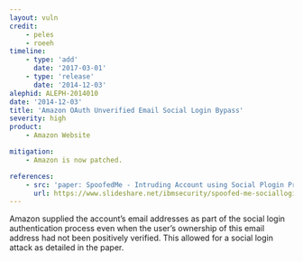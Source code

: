 ```yaml
---
layout: vuln
credit:
    - peles
    - roeeh
timeline:
    - type: 'add'
      date: '2017-03-01'
    - type: 'release'
      date: '2014-12-03' 
alephid: ALEPH-2014010
date: '2014-12-03'
title: 'Amazon OAuth Unverified Email Social Login Bypass'
severity: high
product:
    - Amazon Website

mitigation: 
    - Amazon is now patched.

references:
    - src: 'paper: SpoofedMe - Intruding Account using Social Plogin Providers'
      url: https://www.slideshare.net/ibmsecurity/spoofed-me-socialloginattack
---
```

Amazon supplied the account’s email addresses as part of the social login authentication process even when the user’s ownership of this email address had not been positively verified. This allowed for a social login attack as detailed in the paper.